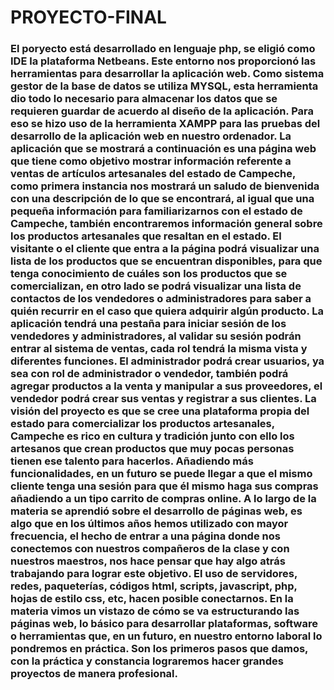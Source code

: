 <h1> PROYECTO-FINAL </h1>
<h3>
  El poryecto está desarrollado en lenguaje php, se eligió como IDE la plataforma Netbeans. Este entorno nos proporcionó las herramientas para desarrollar la aplicación web.
Como sistema gestor de la base de datos se utiliza MYSQL, esta herramienta dio todo lo necesario para almacenar los datos que se requieren guardar de acuerdo al diseño de la aplicación.
 Para eso se hizo uso de la herramienta XAMPP para las pruebas del desarrollo de la aplicación web en nuestro ordenador.
La aplicación que se mostrará a continuación es una página web que tiene como objetivo mostrar información referente a ventas de artículos artesanales del estado de Campeche, como primera instancia nos mostrará un saludo de bienvenida con una descripción de lo que se encontrará, al igual que una pequeña información para familiarizarnos con el estado de Campeche, también encontraremos información general sobre los productos artesanales que resaltan en el estado.
El visitante o el cliente que entra a la página podrá visualizar una lista de los productos que se encuentran disponibles, para que tenga conocimiento de cuáles son los productos que se comercializan, en otro lado se podrá visualizar una lista de contactos de los vendedores o administradores para saber a quién recurrir en el caso que quiera adquirir algún producto.
La aplicación tendrá una pestaña para iniciar sesión de los vendedores y administradores, al validar su sesión podrán entrar al sistema de ventas, cada rol tendrá la misma vista y diferentes funciones.
El administrador podrá crear usuarios, ya sea con rol de administrador o vendedor, también podrá agregar productos a la venta y manipular a sus proveedores, el vendedor podrá crear sus ventas y registrar a sus clientes.
La visión del proyecto es que se cree una plataforma propia del estado para comercializar los productos artesanales, Campeche es rico en cultura y tradición junto con ello los artesanos que crean productos que muy pocas personas tienen ese talento para hacerlos.
Añadiendo más funcionalidades, en un futuro se puede llegar a que el mismo cliente tenga una sesión para que él mismo haga sus compras añadiendo a un tipo carrito de compras online.
A lo largo de la materia se aprendió sobre el desarrollo de páginas web, es algo que en los últimos años hemos utilizado con mayor frecuencia, el hecho de entrar a una página donde nos conectemos con nuestros compañeros de la clase y con nuestros maestros, nos hace pensar que hay algo atrás trabajando para lograr este objetivo. El uso de servidores, redes, paqueterías, códigos html, scripts, javascript, php, hojas de estilo css, etc, hacen posible conectarnos.
En la materia vimos un vistazo de cómo se va estructurando las páginas web, lo básico para desarrollar plataformas, software o herramientas que, en un futuro, en nuestro entorno laboral lo pondremos en práctica. Son los primeros pasos que damos, con la práctica y constancia lograremos hacer grandes proyectos de manera profesional.
</h3>
